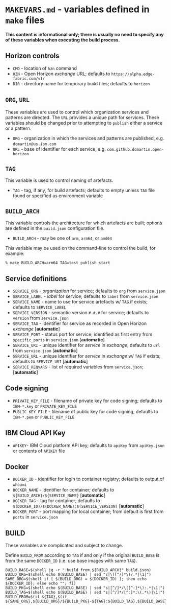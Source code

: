 # `MAKEVARS.md` - variables defined in `make` files

**This content is informational only; there is usually no need to specify any of these variables when executing the build process.**

## Horizon controls

+ `CMD` - location of `hzn` command
+ `HZN` - Open Horizon _exchange_ URL; defaults to  `https://alpha.edge-fabric.com/v1/`
+ `DIR` - directory name for temporary build files; defaults to `horizon`

## `ORG`, `URL`
These variables are used to control which organization services and patterns are directed.  The `URL` provides a unique path for services.  These variables should be changed prior to attempting to `publish` either a service or a pattern.

+ `ORG` - organization in which the services and patterns are published, e.g. `dcmartin@us.ibm.com`
+ `URL` - base of identifier for each service, e.g. `com.github.dcmartin.open-horizon`

## `TAG`
This variable is used to control naming of artefacts.

+ `TAG` - tag, if any, for build artefacts; defaults to empty unless `TAG` file found or specified as environment variable

## `BUILD_ARCH`
This variable controls the architecture for which artefacts are built; options are defined in the `build.json` configuration file.

+ `BUILD_ARCH` -  may be one of `arm`, `arm64`, or `amd64`

This variable may be used on the command-line to control the build, for example:

```
% make BUILD_ARCH=arm64 TAG=test publish start
```

## Service definitions

+ `SERVICE_ORG` - _organization_ for service; defaults to `org` from `service.json`
+ `SERVICE_LABEL` - _label_ for service; defaults to `label` from `service.json`
+ `SERVICE_NAME` - name to use for service artefacts w/ `TAG` if exists; defaults to `SERVICE_LABEL`
+ `SERVICE_VERSION` - semantic version `#.#.#` for service; defaults to `version` from `service.json`
+ `SERVICE_TAG` - identifier for service as recorded in Open Horizon _exchange_ [**automatic**]
+ `SERVICE_PORT` - status port for service; identified as first entry from `specific_ports` in `service.json` [**automatic**]
+ `SERVICE_URI` - unique identifier for _service_ in _exchange_; defaults to `url` from `service.json` [**automatic**]
+ `SERVICE_URL` - unique identifier for _service_ in _exchange_ w/ `TAG` if exists; defaults to `SERVICE_URI` [**automatic**]
+ `SERVICE_REQVARS` - list of required variables from `service.json`; [**automatic**]

## Code signing

+ `PRIVATE_KEY_FILE` - filename of private key for code signing; defaults to `IBM-*.key` or `PRIVATE_KEY_FILE`
+ `PUBLIC_KEY_FILE` - filename of public key for code signing; defaults to `IBM-*.pem` or `PUBLIC_KEY_FILE`

## IBM Cloud API Key

+ `APIKEY`- IBM Cloud platform API key; defaults to `apiKey` from `apiKey.json` or contents of `APIKEY` file

## Docker

+ `DOCKER_ID` - identifier for login to container registry; defaults to output of `whoami`
+ `DOCKER_NAME` - identifier for container; defaults to `${BUILD_ARCH}/${SERVICE_NAME}` [**automatic**]
+ `DOCKER_TAG` - tag for container; defaults to `$(DOCKER_ID)/$(DOCKER_NAME):$(SERVICE_VERSION)` [**automatic**]
+ `DOCKER_PORT` - port mapping for local container; from default is first from `ports` in `service.json`

## BUILD

These variables are complicated and subject to change.

Define `BUILD_FROM` according to `TAG` if and only if the original `BUILD_BASE` is from the same `DOCKER_ID` (i.e. use base images with same `TAG`).

```
BUILD_BASE=$(shell jq -r ".build_from.${BUILD_ARCH}" build.json)
BUILD_ORG=$(shell echo $(BUILD_BASE) | sed "s|\([^/]*\)/.*|\1|")
SAME_ORG=$(shell if [ $(BUILD_ORG) = $(DOCKER_ID) ]; then echo ${DOCKER_ID}; else echo ""; fi)
BUILD_PKG=$(shell echo $(BUILD_BASE) | sed "s|[^/]*/\([^:]*\):.*|\1|")
BUILD_TAG=$(shell echo $(BUILD_BASE) | sed "s|[^/]*/[^:]*:\(.*\)|\1|")
BUILD_FROM=$(if ${TAG},$(if ${SAME_ORG},${BUILD_ORG}/${BUILD_PKG}-${TAG}:${BUILD_TAG},${BUILD_BASE}),${BUILD_BASE})
```
